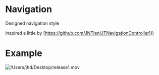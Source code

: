 # Navigation
Designed navigation style

Inspired a little by [https://github.com/JNTian/JTNavigationController]()

# Example
![/Users/jhd/Desktop/release1.mov]()




